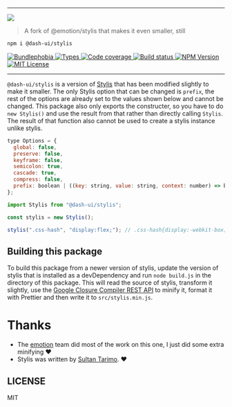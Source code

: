 <hr/>

<img src='https://github.com/dash-ui/styles/raw/main/assets/logo.png'/>

> A fork of @emotion/stylis that makes it even smaller, still

```sh
npm i @dash-ui/stylis
```

<p>
  <a href="https://bundlephobia.com/result?p=@dash-ui/stylis">
    <img alt="Bundlephobia" src="https://img.shields.io/bundlephobia/minzip/@dash-ui/stylis?style=for-the-badge&labelColor=24292e">
  </a>
  <a aria-label="Types" href="https://www.npmjs.com/package/@dash-ui/stylis">
    <img alt="Types" src="https://img.shields.io/npm/types/@dash-ui/stylis?style=for-the-badge&labelColor=24292e">
  </a>
  <a aria-label="Code coverage report" href="https://codecov.io/gh/dash-ui/stylis">
    <img alt="Code coverage" src="https://img.shields.io/codecov/c/gh/dash-ui/stylis?style=for-the-badge&labelColor=24292e">
  </a>
  <a aria-label="Build status" href="https://github.com/dash-ui/stylis/actions/workflows/release.yml">
    <img alt="Build status" src="https://img.shields.io/github/workflow/status/dash-ui/stylis/release/main?style=for-the-badge&labelColor=24292e">
  </a>
  <a aria-label="NPM version" href="https://www.npmjs.com/package/@dash-ui/stylis">
    <img alt="NPM Version" src="https://img.shields.io/npm/v/@dash-ui/stylis?style=for-the-badge&labelColor=24292e">
  </a>
  <a aria-label="License" href="https://jaredlunde.mit-license.org/">
    <img alt="MIT License" src="https://img.shields.io/npm/l/@dash-ui/stylis?style=for-the-badge&labelColor=24292e">
  </a>
</p>

---

`@dash-ui/stylis` is a version of [Stylis](https://github.com/thysultan/stylis.js) that has been modified slightly to make it smaller. The only Stylis option that can be changed is `prefix`, the rest of the options are already set to the values shown below and cannot be changed. This package also only exports the constructer, so you have to do `new Stylis()` and use the result from that rather than directly calling `Stylis`. The result of that function also cannot be used to create a stylis instance unlike stylis.

```js
type Options = {
  global: false,
  preserve: false,
  keyframe: false,
  semicolon: true,
  cascade: true,
  compress: false,
  prefix: boolean | ((key: string, value: string, context: number) => boolean),
};
```

```jsx
import Stylis from "@dash-ui/stylis";

const stylis = new Stylis();

stylis(".css-hash", "display:flex;"); // .css-hash{display:-webkit-box;display:-webkit-flex;display:-ms-flexbox;display:flex;}
```

## Building this package

To build this package from a newer version of stylis, update the version of stylis that is installed as a devDependency and run `node build.js` in the directory of this package. This will read the source of stylis, transform it slightly, use the [Google Closure Compiler REST API](https://developers.google.com/closure/compiler/docs/gettingstarted_api) to minify it, format it with Prettier and then write it to `src/stylis.min.js`.

# Thanks

- The [emotion](https://github.com/emotion-js) team did most of the work on this one, I just did some extra minifying ❤️
- Stylis was written by [Sultan Tarimo](https://github.com/thysultan). ❤️

## LICENSE

MIT
